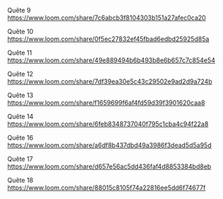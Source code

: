 Quête 9
https://www.loom.com/share/7c6abcb3f8104303b151a27afec0ca20

Quête 10
https://www.loom.com/share/0f5ec27832ef45fbad6edbd25925d85a

Quête 11
https://www.loom.com/share/49e889494b6b493b8e6b657c7c854e54


Quête 12
https://www.loom.com/share/7df39ea30e5c43c29502e9ad2d9a724b

Quête 13 
https://www.loom.com/share/f1659699f6af4fd59d39f3901620caa8

Quête 14
https://www.loom.com/share/6feb8348737040f795c1cba4c94f22a8

Quête 16
https://www.loom.com/share/a6df8b437dbd49a3986f3dead5d5a95d

Quête 17
https://www.loom.com/share/d657e56ac5dd436faf4d8853384bd8eb

Quête 18
https://www.loom.com/share/88015c8105f74a22816ee5dd6f74677f
